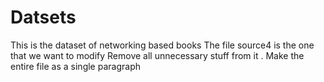 # Datsets

This is the dataset of networking based books
The file source4 is the one that we want to modify
Remove all unnecessary stuff from it .
Make the entire file as a single paragraph

